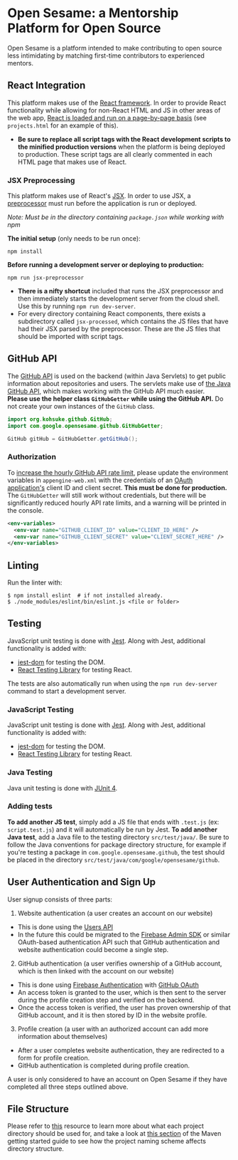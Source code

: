 # Open Sesame: a Mentorship Platform for Open Source
Open Sesame is a platform intended to make contributing to open source less intimidating by matching first-time contributors to experienced mentors.

## React Integration
This platform makes use of the [React framework](https://reactjs.org/). In order to provide React functionality while allowing for non-React HTML and JS
in other areas of the web app, [React is loaded and run on a page-by-page basis](https://reactjs.org/docs/add-react-to-a-website.html) (see `projects.html` for an example of this).
* **Be sure to replace all script tags with the React development scripts to the minified production versions** when the platform is being deployed to production.
These script tags are all clearly commented in each HTML page that makes use of React.
### JSX Preprocessing
This platform makes use of React's [JSX](https://reactjs.org/docs/introducing-jsx.html). In order to use JSX, a [preprocessor](https://reactjs.org/docs/add-react-to-a-website.html#add-jsx-to-a-project) must run before the application is run or deployed.

*Note: Must be in the directory containing `package.json` while working with npm*

**The initial setup** (only needs to be run once):
```
npm install
```

**Before running a development server or deploying to production:**
```
npm run jsx-preprocessor
```

* **There is a nifty shortcut** included that runs the JSX preprocessor and then immediately starts the development server from the cloud shell. Use this by running `npm run dev-server`.
* For every directory containing React components, there exists a subdirectory called `jsx-processed`, which contains the JS files that have had their JSX parsed by the preprocessor. These are the JS files that should be imported with script tags.

## GitHub API
The [GitHub API](https://developer.github.com/v3/) is used on the backend (within Java Servlets) to get public information about repositories and users. The servlets make use of [the Java GitHub API](https://github-api.kohsuke.org/), which makes working with the GitHub API much easier.\
**Please use the helper class `GitHubGetter` while using the GitHub API.** Do not create your own instances of the `GitHub` class.
```java
import org.kohsuke.github.GitHub;
import com.google.opensesame.github.GitHubGetter;

GitHub gitHub = GitHubGetter.getGitHub();
```
### Authorization
To [increase the hourly GitHub API rate limit](https://developer.github.com/v3/#increasing-the-unauthenticated-rate-limit-for-oauth-applications), please update the environment variables in `appengine-web.xml` with the credentials of an [OAuth application's](https://developer.github.com/apps/about-apps/#about-oauth-apps) client ID and client secret. **This must be done for production.** The `GitHubGetter` will still work without credentials, but there will be significantly reduced hourly API rate limits, and a warning will be printed in the console. 
```xml
<env-variables>
  <env-var name="GITHUB_CLIENT_ID" value="CLIENT_ID_HERE" />
  <env-var name="GITHUB_CLIENT_SECRET" value="CLIENT_SECRET_HERE" />
</env-variables>
```

## Linting
Run the linter with:
```
$ npm install eslint  # if not installed already.
$ ./node_modules/eslint/bin/eslint.js <file or folder>
```

## Testing
JavaScript unit testing is done with [Jest](https://jestjs.io/). Along with Jest, additional functionality is added with:
* [jest-dom](https://github.com/testing-library/jest-dom) for testing the DOM.
* [React Testing Library](https://testing-library.com/docs/react-testing-library/intro) for testing React.

The tests are also automatically run when using the `npm run dev-server` command to start a development server.
### JavaScript Testing
JavaScript unit testing is done with [Jest](https://jestjs.io/). Along with Jest, additional functionality is added with:
* [jest-dom](https://github.com/testing-library/jest-dom) for testing the DOM.
* [React Testing Library](https://testing-library.com/docs/react-testing-library/intro) for testing React.
### Java Testing
Java unit testing is done with [JUnit 4](https://junit.org/junit4/).
### Adding tests
**To add another JS test**, simply add a JS file that ends with `.test.js` (ex: `script.test.js`) and it will automatically be run by Jest.
**To add another Java test**, add a Java file to the testing directory `src/test/java/`. Be sure to follow the Java conventions for package directory structure, for example if you're testing a package in `com.google.opensesame.github`, the test should be placed in the directory `src/test/java/com/google/opensesame/github`.

## User Authentication and Sign Up
User signup consists of three parts:
1. Website authentication (a user creates an account on our website)
  * This is done using the [Users API](https://cloud.google.com/appengine/docs/standard/java/users)
  * In the future this could be migrated to the [Firebase Admin SDK](https://firebase.google.com/docs/reference/admin) or similar OAuth-based authentication API such that GitHub authentication and website authentication could become a single step.
2. GitHub authentication (a user verifies ownership of a GitHub account, which is then linked with the account on our website)
  * This is done using [Firebase Authentication](https://firebase.google.com/docs/auth) with [GitHub OAuth](https://docs.github.com/en/developers/apps/about-apps#about-oauth-apps)
  * An access token is granted to the user, which is then sent to the server during the profile creation step and verified on the backend. 
  * Once the access token is verified, the user has proven ownership of that GitHub account, and it is then stored by ID in the website profile.
3. Profile creation (a user with an authorized account can add more information about themselves)
  * After a user completes website authentication, they are redirected to a form for profile creation.
  * GitHub authentication is completed during profile creation.

A user is only considered to have an account on Open Sesame if they have completed all three steps outlined above.

## File Structure
Please refer to [this](https://maven.apache.org/guides/introduction/introduction-to-the-standard-directory-layout.html) resource to learn more about what each project directory should be used for, and take a look at [this section](https://maven.apache.org/guides/getting-started/#how-do-i-make-my-first-maven-project) of the Maven getting started guide to see how the project naming scheme affects directory structure.
